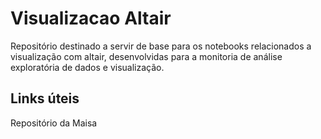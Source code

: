 # Visualizacao Altair
Repositório destinado a servir de base para os notebooks relacionados a visualização com altair, desenvolvidas para a monitoria de análise exploratória de dados e visualização.

## Links úteis
Repositório da Maisa
